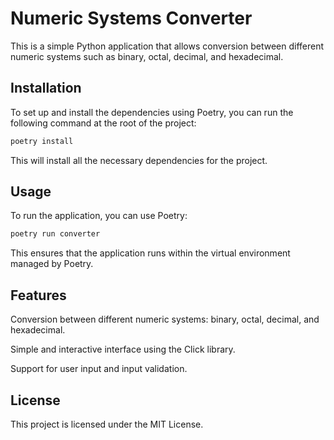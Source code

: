 # Numeric Systems Converter

This is a simple Python application that allows conversion between different numeric systems such as binary, octal, decimal, and hexadecimal.

## Installation

To set up and install the dependencies using Poetry, you can run the following command at the root of the project:

```bash
poetry install
```

This will install all the necessary dependencies for the project.

## Usage

To run the application, you can use Poetry:

```bash
poetry run converter
```

This ensures that the application runs within the virtual environment managed by Poetry.

## Features

Conversion between different numeric systems: binary, octal, decimal, and hexadecimal.

Simple and interactive interface using the Click library.

Support for user input and input validation.

## License

This project is licensed under the MIT License.
